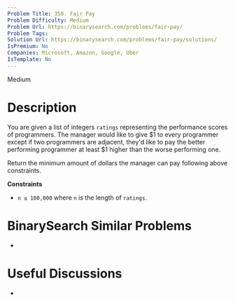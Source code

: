 ```yaml
---
Problem Title: 350. Fair Pay
Problem Difficulty: Medium
Problem Url: https://binarysearch.com/problems/fair-pay/
Problem Tags: 
Solution Url: https://binarysearch.com/problems/fair-pay/solutions/
IsPremium: No
Companies: Microsoft, Amazon, Google, Uber
IsTemplate: No
---
```


<span style="color: ;">Medium</span>

# Description

You are given a list of integers `ratings` representing the performance scores of programmers. The manager would like to give $1 to every programmer except if two programmers are adjacent, they'd like to pay the better performing programmer at least $1 higher than the worse performing one.

Return the minimum amount of dollars the manager can pay following above constraints.

**Constraints**

- `n ≤ 100,000` where `n` is the length of `ratings`.

# BinarySearch Similar Problems

- []()

# Useful Discussions

- []()
